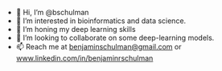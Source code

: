 - 👋 Hi, I’m @bschulman
- 👀 I’m interested in bioinformatics and data science.
- 🌱 I’m honing my deep learning skills
- 💞️ I’m looking to collaborate on some deep-learning models.
- 📫 Reach me at benjaminschulman@gmail.com or www.linkedin.com/in/benjaminrschulman

